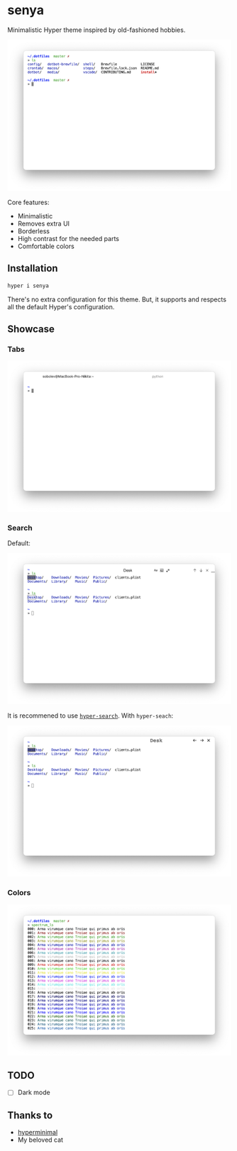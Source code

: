 # senya

Minimalistic Hyper theme inspired by old-fashioned hobbies.

![main](https://raw.githubusercontent.com/sobolevn/senya/master/media/main.png)

Core features:
- Minimalistic
- Removes extra UI
- Borderless
- High contrast for the needed parts
- Comfortable colors


## Installation

```bash
hyper i senya
```

There's no extra configuration for this theme.
But, it supports and respects all the default Hyper's configuration.


## Showcase

### Tabs

![tabs](https://raw.githubusercontent.com/sobolevn/senya/master/media/tabs.png)

### Search

Default:

![search](https://raw.githubusercontent.com/sobolevn/senya/master/media/search.png)

It is recommened to use [`hyper-search`](https://github.com/jaanauati/hyper-search).
With `hyper-seach`:

![hyper-search](https://raw.githubusercontent.com/sobolevn/senya/master/media/hyper-search.png)

### Colors

![colors](https://raw.githubusercontent.com/sobolevn/senya/master/media/colors.png)


## TODO

- [ ] Dark mode


## Thanks to

- [hyperminimal](https://github.com/jancborchardt/hyperminimal)
- My beloved cat
